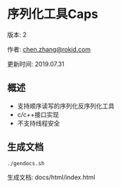 # 序列化工具Caps

版本: 2

作者: chen.zhang@rokid.com

更新时间: 2019.07.31

## 概述

* 支持顺序读写的序列化反序列化工具
* c/c++接口实现
* 不支持线程安全

## 生成文档

```
./gendocs.sh
```

生成文档: docs/html/index.html
